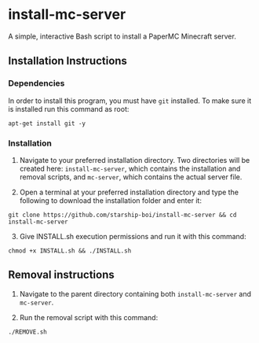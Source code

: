 # install-mc-server
A simple, interactive Bash script to install a PaperMC Minecraft server.

## Installation Instructions

### Dependencies
In order to install this program, you must have `git` installed. To make sure it is installed run this command as root:
```
apt-get install git -y
```

### Installation
1. Navigate to your preferred installation directory. Two directories will be created here: `install-mc-server`, which contains the installation and removal scripts, and `mc-server`, which contains the actual server file.

2. Open a terminal at your preferred installation directory and type the following to download the installation folder and enter it:
```
git clone https://github.com/starship-boi/install-mc-server && cd install-mc-server
```

3. Give INSTALL.sh execution permissions and run it with this command:
```
chmod +x INSTALL.sh && ./INSTALL.sh
```

## Removal instructions
1. Navigate to the parent directory containing both `install-mc-server` and `mc-server`.

2. Run the removal script with this command:
```
./REMOVE.sh
```
